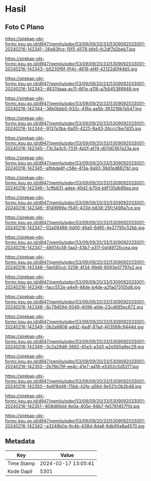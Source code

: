 # Hasil

## Foto C Plano

https://sirekap-obj-formc.kpu.go.id/d947/pemilu/pdpr/53/09/09/20/33/5309092033001-20240216-142341--26e83fce-15f5-4578-bfe5-fc2df7d2beb7.jpg

https://sirekap-obj-formc.kpu.go.id/d947/pemilu/pdpr/53/09/09/20/33/5309092033001-20240216-142343--b5230f6f-914c-4619-af4f-42122d0f44b5.jpg

https://sirekap-obj-formc.kpu.go.id/d947/pemilu/pdpr/53/09/09/20/33/5309092033001-20240216-142343--4637daaa-ac11-461e-a118-a7b545389848.jpg

https://sirekap-obj-formc.kpu.go.id/d947/pemilu/pdpr/53/09/09/20/33/5309092033001-20240216-142344--36b0bbb5-632c-416a-aa5b-363216b7a547.jpg

https://sirekap-obj-formc.kpu.go.id/d947/pemilu/pdpr/53/09/09/20/33/5309092033001-20240216-142344--9137a3ba-6a05-4225-8a43-26ccc1be7d35.jpg

https://sirekap-obj-formc.kpu.go.id/d947/pemilu/pdpr/53/09/09/20/33/5309092033001-20240216-142345--73c3a3c5-733f-4d2f-af74-d07d0367a23a.jpg

https://sirekap-obj-formc.kpu.go.id/d947/pemilu/pdpr/53/09/09/20/33/5309092033001-20240216-142345--afbbde8f-c58e-413a-9a93-38d1ed8821b1.jpg

https://sirekap-obj-formc.kpu.go.id/d947/pemilu/pdpr/53/09/09/20/33/5309092033001-20240216-142346--1cffb831-adee-40d2-b70d-b8f135db89ea.jpg

https://sirekap-obj-formc.kpu.go.id/d947/pemilu/pdpr/53/09/09/20/33/5309092033001-20240216-142346--8149999a-f545-433d-b838-25fc1498a7ce.jpg

https://sirekap-obj-formc.kpu.go.id/d947/pemilu/pdpr/53/09/09/20/33/5309092033001-20240216-142347--02a09486-0d00-46a5-9d95-4e37795c52bb.jpg

https://sirekap-obj-formc.kpu.go.id/d947/pemilu/pdpr/53/09/09/20/33/5309092033001-20240216-142347--48014c58-faa3-43b7-a311-0a14972fccea.jpg

https://sirekap-obj-formc.kpu.go.id/d947/pemilu/pdpr/53/09/09/20/33/5309092033001-20240216-142348--fde585cd-3258-4f34-99d6-8593e07797e2.jpg

https://sirekap-obj-formc.kpu.go.id/d947/pemilu/pdpr/53/09/09/20/33/5309092033001-20240216-142348--facc552e-a4e9-48de-b4de-a2fad73105d6.jpg

https://sirekap-obj-formc.kpu.go.id/d947/pemilu/pdpr/53/09/09/20/33/5309092033001-20240216-142348--6c79d59d-9349-4096-afde-23cd695ec672.jpg

https://sirekap-obj-formc.kpu.go.id/d947/pemilu/pdpr/53/09/09/20/33/5309092033001-20240216-142349--0b2a9806-add2-4adf-97ad-403568c9444d.jpg

https://sirekap-obj-formc.kpu.go.id/d947/pemilu/pdpr/53/09/09/20/33/5309092033001-20240216-142349--3c2a29d6-3662-45e3-a3d3-a2e500a9ec29.jpg

https://sirekap-obj-formc.kpu.go.id/d947/pemilu/pdpr/53/09/09/20/33/5309092033001-20240216-142350--2b76b79f-ee4c-41e7-a416-e5302c5d52f7.jpg

https://sirekap-obj-formc.kpu.go.id/d947/pemilu/pdpr/53/09/09/20/33/5309092033001-20240216-142350--4e6f8d46-75bb-42fe-a56d-9e521c0b2b48.jpg

https://sirekap-obj-formc.kpu.go.id/d947/pemilu/pdpr/53/09/09/20/33/5309092033001-20240216-142351--809d66dd-8e0a-405e-94b7-fe5781457f1d.jpg

https://sirekap-obj-formc.kpu.go.id/d947/pemilu/pdpr/53/09/09/20/33/5309092033001-20240216-142342--a3248b0a-9c4b-438d-8da8-6db90a8a4570.jpg


## Metadata

| Key        | Value               |
| ---------- | ------------------- |
| Time Stamp | 2024-02-17 13:05:41 |
| Kode Dapil | 5301                |



